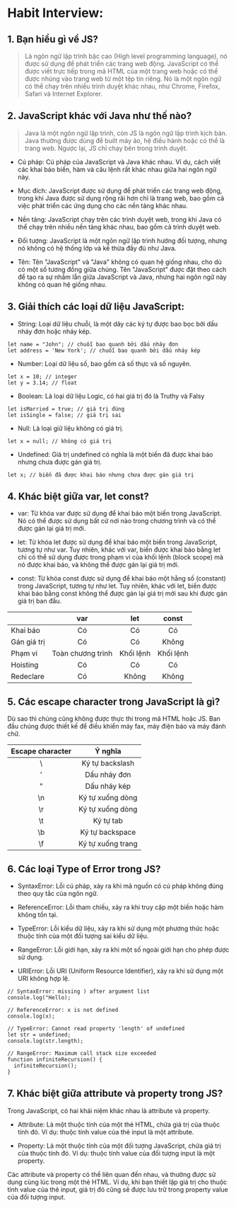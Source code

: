 # Habit Interview:

## 1. Bạn hiểu gì về JS?
> Là ngôn ngữ lập trình bậc cao (High level programming language), nó được sử dụng để phát triển các trang web động. JavaScript có thể được viết trực tiếp trong mã HTML của một trang web hoặc có thể được nhúng vào trang web từ một tệp tin riêng. Nó là một ngôn ngữ có thể chạy trên nhiều trình duyệt khác nhau, như Chrome, Firefox, Safari và Internet Explorer.

## 2. JavaScript khác với Java như thế nào?
> Java là một ngôn ngữ lập trình, còn JS là ngôn ngữ lập trình kịch bản. Java thường được dùng để built máy ảo, hệ điều hành hoặc có thể là trang web. Ngược lại, JS chỉ chạy bên trong trình duyệt.

- Cú pháp: Cú pháp của JavaScript và Java khác nhau. Ví dụ, cách viết các khai báo biến, hàm và câu lệnh rất khác nhau giữa hai ngôn ngữ này.

- Mục đích: JavaScript được sử dụng để phát triển các trang web động, trong khi Java được sử dụng rộng rãi hơn chỉ là trang web, bao gồm cả việc phát triển các ứng dụng cho các nền tảng khác nhau.

- Nền tảng: JavaScript chạy trên các trình duyệt web, trong khi Java có thể chạy trên nhiều nền tảng khác nhau, bao gồm cả trình duyệt web.

- Đối tượng: JavaScript là một ngôn ngữ lập trình hướng đối tượng, nhưng nó không có hệ thống lớp và kế thừa đầy đủ như Java.

- Tên: Tên "JavaScript" và "Java" không có quan hệ giống nhau, cho dù có một số tương đồng giữa chúng. Tên "JavaScript" được đặt theo cách để tạo ra sự nhầm lẫn giữa JavaScript và Java, nhưng hai ngôn ngữ này không có quan hệ giống nhau.

## 3. Giải thích các loại dữ liệu JavaScript:
- String: Loại dữ liệu chuỗi, là một dãy các ký tự được bao bọc bởi dấu nháy đơn hoặc nháy kép.

```
let name = "John"; // chuỗi bao quanh bởi dấu nháy đơn
let address = 'New York'; // chuỗi bao quanh bởi dấu nháy kép
```

- Number: Loại dữ liệu số, bao gồm cả số thực và số nguyên. 
```
let x = 10; // integer
let y = 3.14; // float
```

- Boolean: Là loại dữ liệu Logic, có hai giá trị đó là Truthy và Falsy
```
let isMarried = true; // giá trị đúng
let isSingle = false; // giá trị sai
```

- Null: Là loại giữ liệu không có giá trị.
```
let x = null; // không có giá trị
```

- Undefined:  Giá trị undefined có nghĩa là một biến đã được khai báo nhưng chưa được gán giá trị.
```
let x; // biến đã được khai báo nhưng chưa được gán giá trị
```

## 4. Khác biệt giữa var, let const?
- var: Từ khóa var được sử dụng để khai báo một biến trong JavaScript. Nó có thể được sử dụng bất cứ nơi nào trong chương trình và có thể được gán lại giá trị mới.

- let: Từ khóa let được sử dụng để khai báo một biến trong JavaScript, tương tự như var. Tuy nhiên, khác với var, biến được khai báo bằng let chỉ có thể sử dụng được trong phạm vi của khối lệnh (block scope) mà nó được khai báo, và không thể được gán lại giá trị mới.

- const: Từ khóa const được sử dụng để khai báo một hằng số (constant) trong JavaScript, tương tự như let. Tuy nhiên, khác với let, biến được khai báo bằng const không thể được gán lại giá trị mới sau khi được gán giá trị ban đầu.

|   |	var	|let|	const|
|---|:------:|:---:|:-------:|
|Khai báo |	Có |	Có |	Có |
|Gán giá trị|	Có|	Có | Không |
|Phạm vi|	Toàn chương trình	|Khối lệnh	|Khối lệnh|
|Hoisting|	Có |	Có |	Có|
|Redeclare|	Có |	Không |	Không|

## 5. Các escape character trong JavaScript là gì?
Dù sao thì chúng cũng không được thực thi trong mã HTML hoặc JS. Ban đầu chúng được thiết kế để điều khiển máy fax, máy điện báo và máy đánh chữ.

|Escape character|	Ý nghĩa|
|:----------------:|:---------:|
|\ |Ký tự backslash|
|'	|Dấu nháy đơn|
|"	|Dấu nháy kép|
|\n	|Ký tự xuống dòng|
|\r	|Ký tự xuống dòng|
|\t	|Ký tự tab|
|\b	|Ký tự backspace|
|\f	|Ký tự xuống trang|

## 6. Các loại Type of Error trong JS?
- SyntaxError: Lỗi cú pháp, xảy ra khi mã nguồn có cú pháp không đúng theo quy tắc của ngôn ngữ.

- ReferenceError: Lỗi tham chiếu, xảy ra khi truy cập một biến hoặc hàm không tồn tại.

- TypeError: Lỗi kiểu dữ liệu, xảy ra khi sử dụng một phương thức hoặc thuộc tính của một đối tượng sai kiểu dữ liệu.

- RangeError: Lỗi giới hạn, xảy ra khi một số ngoài giới hạn cho phép được sử dụng.

- URIError: Lỗi URI (Uniform Resource Identifier), xảy ra khi sử dụng một URI không hợp lệ.

```
// SyntaxError: missing ) after argument list
console.log("Hello);

// ReferenceError: x is not defined
console.log(x);

// TypeError: Cannot read property 'length' of undefined
let str = undefined;
console.log(str.length);

// RangeError: Maximum call stack size exceeded
function infiniteRecursion() {
  infiniteRecursion();
}
```

## 7. Khác biệt giữa attribute và property trong JS?
Trong JavaScript, có hai khái niệm khác nhau là attribute và property.

* Attribute: Là một thuộc tính của một thẻ HTML, chứa giá trị của thuộc tính đó. Ví dụ: thuộc tính value của thẻ input là một attribute.

* Property: Là một thuộc tính của một đối tượng JavaScript, chứa giá trị của thuộc tính đó. Ví dụ: thuộc tính value của đối tượng input là một property.

Các attribute và property có thể liên quan đến nhau, và thường được sử dụng cùng lúc trong một thẻ HTML. Ví dụ, khi bạn thiết lập giá trị cho thuộc tính value của thẻ input, giá trị đó cũng sẽ được lưu trữ trong property value của đối tượng input.
